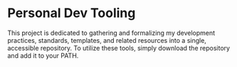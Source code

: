 # Personal Dev Tooling

This project is dedicated to gathering and formalizing my development practices, standards, templates, and related resources into a single, accessible repository. To utilize these tools, simply download the repository and add it to your PATH.
